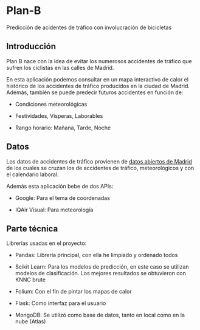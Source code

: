 # Plan-B

Predicción de acidentes de tráfico con involucración de bicicletas

## Introducción

Plan B nace con la idea de evitar los numerosos accidentes de tráfico que sufren los ciclistas en las calles de Madrid.

En esta aplicación podemos consultar en un mapa interactivo de calor el histórico de los accidentes de tráfico producidos en la ciudad de Madrid. Además, también se puede predecir futuros accidentes en función de:

- Condiciones meteorológicas

- Festividades, Vísperas, Laborables

- Rango horario: Mañana, Tarde, Noche

## Datos 

Los datos de accidentes de tráfico provienen de [datos abiertos de Madrid](https://datos.madrid.es/sites/v/index.jsp?vgnextoid=374512b9ace9f310VgnVCM100000171f5a0aRCRD&buscar=true&Texto=&Sector=comercio&Formato=&Periodicidad=&orderByCombo=CONTENT_INSTANCE_NAME_DECODE) de los cuales se cruzan los de accidentes de tráfico, meteorológicos y con el calendario laboral.

Además esta aplicación bebe de dos APIs:
- Google: Para el tema de coordenadas

- IQAir Visual: Para meteorología 

## Parte técnica

Librerías usadas en el proyecto:

- Pandas: Librería principal, con ella he limpiado y ordenado todos

- Scikit Learn: Para los modelos de predicción, en este caso se utilizan modelos de clasificación. Los mejores resultados se obtuvieron con KNNC brute 

- Folium: Con el fin de pintar los mapas de calor

- Flask: Como interfaz para el usuario

- MongoDB: Se utilizó como base de datos, tanto en local como en la nube (Atlas)

